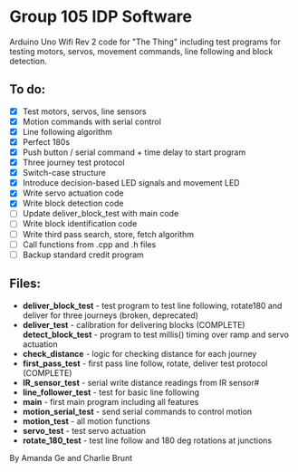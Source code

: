 # Group 105 IDP Software

Arduino Uno Wifi Rev 2 code for "The Thing" including test programs for testing motors, servos, movement commands, line following and block detection.

## To do:

- [x] Test motors, servos, line sensors
- [x] Motion commands with serial control
- [x] Line following algorithm
- [x] Perfect 180s
- [x] Push button / serial command + time delay to start program
- [x] Three journey test protocol
- [x] Switch-case structure
- [x] Introduce decision-based LED signals and movement LED
- [x] Write servo actuation code
- [x] Write block detection code
- [ ] Update deliver_block_test with main code
- [ ] Write block identification code
- [ ] Write third pass search, store, fetch algorithm
- [ ] Call functions from .cpp and .h files
- [ ] Backup standard credit program
## Files:

- **deliver_block_test** - test program to test line following, rotate180 and deliver for three journeys (broken, deprecated)
- **deliver_test** - calibration for delivering blocks (COMPLETE)
**detect_block_test** - program to test millis() timing over ramp and servo actuation
- **check_distance** - logic for checking distance for each journey
- **first_pass_test** - first pass line follow, rotate, deliver test protocol (COMPLETE)
- **IR_sensor_test** - serial write distance readings from IR sensor#
- **line_follower_test** - test for basic line following
- **main** - first main program including all features
- **motion_serial_test** - send serial commands to control motion
- **motion_test** - all motion functions
- **servo_test** - test servo actuation
- **rotate_180_test** - test line follow and 180 deg rotations at junctions 



By Amanda Ge and Charlie Brunt

